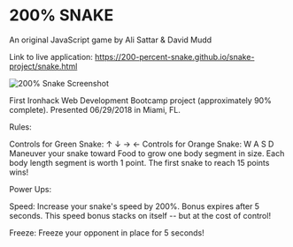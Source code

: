 # 200% SNAKE

An original JavaScript game by Ali Sattar & David Mudd

Link to live application:
https://200-percent-snake.github.io/snake-project/snake.html

![200% Snake Screenshot](https://s3.amazonaws.com/alirsattar/snake-200_screenshot.png)

First Ironhack Web Development Bootcamp project (approximately 90% complete).
Presented 06/29/2018 in Miami, FL.

Rules:

Controls for Green Snake: 
↑ ↓ → ← 
Controls for Orange Snake: 
W A S D
Maneuver your snake toward Food to grow one body segment in size. Each body length segment is worth 1 point.
The first snake to reach 15 points wins!

Power Ups:

Speed: 
Increase your snake's speed by 200%. Bonus expires after 5 seconds. 
This speed bonus stacks on itself -- but at the cost of control!

Freeze: 
Freeze your opponent in place for 5 seconds!
